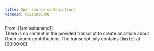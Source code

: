 ```yaml
---
title: Open source contributions
videoId: Op9z0pi83UQ
---
```


From: [[amiteshanand]] <br/> 
There is no content in the provided transcript to create an article about Open source contributions. The transcript only contains `[Music]` at <a class="yt-timestamp" data-t="00:00:00">[00:00:00]</a>.
